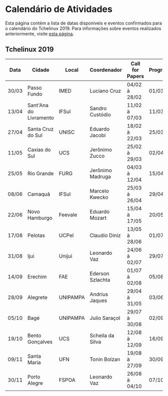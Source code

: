 Calendário de Atividades
========================

Esta página contém a lista de datas disponíveis e eventos confirmados para o calendário do Tchelinux 2019. Para informações sobre eventos realizados anteriormente, visite [esta página](historico_eventos.md).

## Tchelinux 2019

| Data  | Cidade                 | Local        | Coordenador      | Call for Papers | Programação  |
|-------|------------------------|--------------|------------------|-----------------|--------------|
| 30/03 | Passo Fundo            | IMED         | Luciano Cruz     | 04/02 à 28/02   | 01/03        |
| 13/04 | Sant'Ana do Livramento | IFSul        | Sandro Custódio  | 11/02 à 07/03   | 11/03        |
| 27/04 | Santa Cruz do Sul      | UNISC        | Eduardo Jacobi   | 18/02 à 22/03   | 25/03        | 
| 11/05 | Caxias do Sul          | UCS          | Jerônimo Zucco   | 25/02 à 29/03   | 02/04        |
| 25/05 | Rio Grande             | FURG         | Jerônimo Madruga | 04/03 à 12/04   | 15/04        | 
| 08/06 | Camaquã                | IFSul        | Marcelo Kwecko   | 25/03 à 26/04   | 29/04        |
| 22/06 | Novo Hamburgo          | Feevale      | Eduardo Mozart   | 15/04 à 17/05   | 20/05        |  
| 17/08 | Pelotas                | UCPel        | Claudio Diniz    | 13/05 à 28/06   | 01/07        | 
| 31/08 | Ijui                   | Unijui       | Leonardo Vaz     | 24/06 à 02/07   | 29/07        | 
| 14/09 | Erechim                | FAE          | Ederson Szlachta | 01/07 à 02/08   | 05/08        |
| 28/09 | Alegrete               | UNIPAMPA     | Andrius Jaques   | 29/04 à 31/05   | 03/06        |
| 05/10 | Bagé                   | UNIPAMPA     | Julio Saraçol    | 29/07 à 30/08   | 02/09        |
| 19/10 | Bento Gonçalves        | UCS          | Scheila da Silva | 12/08 à 12/09   | 16/09        |
| 09/11 | Santa Maria            | UFN          | Tonin Bolzan     | 19/08 à 27/09   | 30/09        |
| 30/11 | Porto Alegre           | FSPOA        | Leonardo Vaz     | 26/08 à 04/10   | 07/10        |

